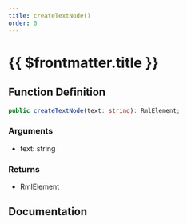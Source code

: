 ```yaml
---
title: createTextNode()
order: 0
---
```


# {{ $frontmatter.title }}

## Function Definition

```ts
public createTextNode(text: string): RmlElement;
```

### Arguments

* text: string

### Returns

* RmlElement

## Documentation

<!--@include: ./parts/createTextNode.md-->
